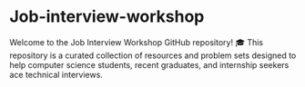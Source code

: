 # Job-interview-workshop
Welcome to the Job Interview Workshop GitHub repository! 🎓  This repository is a curated collection of resources and problem sets designed to help computer science students, recent graduates, and internship seekers ace technical interviews.
